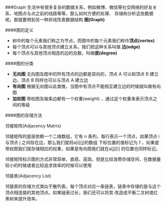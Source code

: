 ###Graph
生活中有很多复杂的数据关系，例如微博、微信等社交网络的好友关系、地图点与点之前的线路等等，那么如何方便的处理、
存储和分析这些数据呢。那就要用到另一种非线性表数据结构 **图(Graph)**

####图的定义
- 树中的每个元素我们称之为节点，而图中的每个元素我们称作**顶点(vertex)**
- 每个顶点可以与其他顶点建立关系，我们把这种关系叫做 **边(edge)**
- 每个顶点与其他顶点相连的边的总数，叫做**度(degree)**

####图的分类
- **无向图** 无向图及图中的所有顶点的边都是双向的，顶点 A 可以和顶点 B 建立边，顶点 B 同样也可以与顶点 A 建立边
- **有向图** 根据无向图以此类推，当图中有顶点不能相互建立边的时候就叫做有向图
- **加权图** 带权图及每条边都有一个权重(weight) ，通过这个权重来表示顶点之间的等级

####图的存储方法

邻接矩阵(Adjacency Matrix)

邻接矩阵的底层依赖一个二维数组，它有 n 条列，每行表示一个顶点，如果顶点 i 与顶点 j 之间存在边，那么我们就将a[i][j]的数组
下标位置的值标记为 1 ，如果是带权图我们就存储相应的权重，如果是有向图我们就在a[j][i] 的位置也同样标记。

邻接矩阵标示图的方式非常简单、直观、高效。但是比较浪费存储空间，在数据量较小的时候或者比较追求效率的时候可以使用

邻接表(Adjacency List)

邻接表的存储方式类似于散列表，每个顶点对应一条链表，链表中存储的是与这个顶点相连接的其他顶点。如果链表过长，我们还可以将其
改造成平衡二叉树或红黑树来提升效率。
